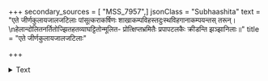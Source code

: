+++
secondary_sources = [ "MSS_7957",]
jsonClass = "Subhaashita"
text = "एते जीर्णकुलायजालजटिलाः पांसूत्कराकर्षिणः शाखाकम्पविहस्तदुःस्थविहगानाकम्पयन्तस् तरून्।  \nहेलान्दोलितनर्तितोज्झितहतव्याघट्टितोन्मूलित- प्रोत्क्षिप्तभ्रमितैः प्रपापटलकैः क्रीडन्ति झञ्झानिलाः॥"
title = "एते जीर्णकुलायजालजटिलाः"

+++

<details><summary>Text</summary>

एते जीर्णकुलायजालजटिलाः पांसूत्कराकर्षिणः शाखाकम्पविहस्तदुःस्थविहगानाकम्पयन्तस् तरून्।  
हेलान्दोलितनर्तितोज्झितहतव्याघट्टितोन्मूलित- प्रोत्क्षिप्तभ्रमितैः प्रपापटलकैः क्रीडन्ति झञ्झानिलाः॥
</details>
